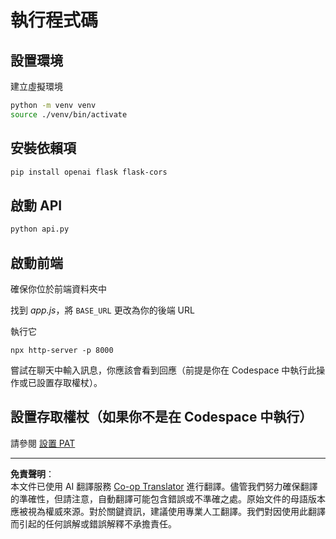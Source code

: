 <!--
CO_OP_TRANSLATOR_METADATA:
{
  "original_hash": "537f02a36d73db093cbb8b9b44867645",
  "translation_date": "2025-09-01T15:46:27+00:00",
  "source_file": "9-chat-project/solution/backend/python/README.md",
  "language_code": "tw"
}
-->
# 執行程式碼

## 設置環境

建立虛擬環境

```sh
python -m venv venv
source ./venv/bin/activate
```

## 安裝依賴項

```sh
pip install openai flask flask-cors 
```

## 啟動 API

```sh
python api.py
```

## 啟動前端

確保你位於前端資料夾中

找到 *app.js*，將 `BASE_URL` 更改為你的後端 URL

執行它

```
npx http-server -p 8000
```

嘗試在聊天中輸入訊息，你應該會看到回應（前提是你在 Codespace 中執行此操作或已設置存取權杖）。

## 設置存取權杖（如果你不是在 Codespace 中執行）

請參閱 [設置 PAT](https://docs.github.com/en/authentication/keeping-your-account-and-data-secure/managing-your-personal-access-tokens)

---

**免責聲明**：  
本文件已使用 AI 翻譯服務 [Co-op Translator](https://github.com/Azure/co-op-translator) 進行翻譯。儘管我們努力確保翻譯的準確性，但請注意，自動翻譯可能包含錯誤或不準確之處。原始文件的母語版本應被視為權威來源。對於關鍵資訊，建議使用專業人工翻譯。我們對因使用此翻譯而引起的任何誤解或錯誤解釋不承擔責任。